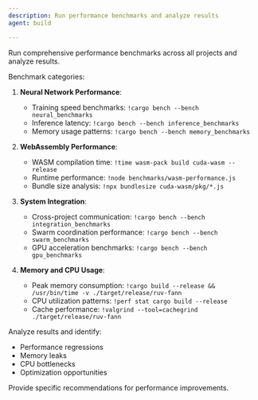 ```yaml
---
description: Run performance benchmarks and analyze results
agent: build

---
```


Run comprehensive performance benchmarks across all projects and analyze results.

Benchmark categories:

1. **Neural Network Performance**:
   - Training speed benchmarks: `!cargo bench --bench neural_benchmarks`
   - Inference latency: `!cargo bench --bench inference_benchmarks`
   - Memory usage patterns: `!cargo bench --bench memory_benchmarks`

2. **WebAssembly Performance**:
   - WASM compilation time: `!time wasm-pack build cuda-wasm --release`
   - Runtime performance: `!node benchmarks/wasm-performance.js`
   - Bundle size analysis: `!npx bundlesize cuda-wasm/pkg/*.js`

3. **System Integration**:
   - Cross-project communication: `!cargo bench --bench integration_benchmarks`
   - Swarm coordination performance: `!cargo bench --bench swarm_benchmarks`
   - GPU acceleration benchmarks: `!cargo bench --bench gpu_benchmarks`

4. **Memory and CPU Usage**:
   - Peak memory consumption: `!cargo build --release && /usr/bin/time -v ./target/release/ruv-fann`
   - CPU utilization patterns: `!perf stat cargo build --release`
   - Cache performance: `!valgrind --tool=cachegrind ./target/release/ruv-fann`

Analyze results and identify:

- Performance regressions
- Memory leaks
- CPU bottlenecks
- Optimization opportunities

Provide specific recommendations for performance improvements.
